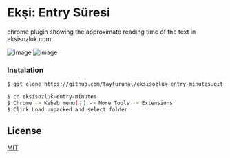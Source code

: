 # Ekşi: Entry Süresi

chrome plugin showing the approximate reading time of the text in eksisozluk.com.

![image](https://i.ibb.co/rGDRh3h/rsz-1screen-shot-2019-09-21-at-151629.png)
![image](https://i.ibb.co/2SQ66qC/rsz-screen-shot-2019-09-21-at-160554.png)

### Instalation

```sh
$ git clone https://github.com/tayfurunal/eksisozluk-entry-minutes.git eksisozluk-entry-minutes

$ cd eksisozluk-entry-minutes
$ Chrome -> Kebab menu(⋮) -> More Tools -> Extensions
$ Click Load unpacked and select folder
```

## License

[MIT](https://github.com/tayfurunal/eksisozluk-entry-minutes/blob/master/LICENSE)

